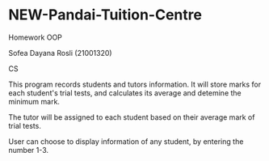 # NEW-Pandai-Tuition-Centre


Homework OOP

Sofea Dayana Rosli (21001320)

CS

This program records students and tutors information. It will store marks for each student's trial tests, and calculates its average and detemine the minimum mark.

The tutor will be assigned to each student based on their average mark of trial tests.

User can choose to display information of any student, by entering the number 1-3.
